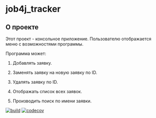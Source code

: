 # job4j_tracker

## О проекте

Этот проект - консольное приложение. Пользователю отображается меню с возможностями программы.

Программа может:

1. Добавлять заявку.

1. Заменять заявку на новую заявку по ID.

1. Удалять заявку по ID.

1. Отображать список всех заявок.

1. Производить поиск по имени заявки.


[![build](https://github.com/SergeyPoletaev/job4j_tracker/workflows/build/badge.svg)](https://github.com/SergeyPoletaev/job4j_tracker/actions)
[![codecov](https://codecov.io/gh/SergeyPoletaev/job4j_tracker/branch/master/graph/badge.svg?token=REiYOFCzeC)](https://codecov.io/gh/SergeyPoletaev/job4j_tracker)


